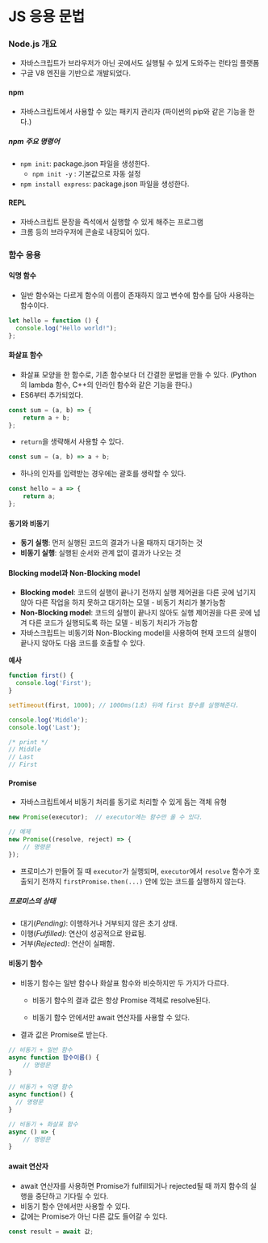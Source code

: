 # JS 응용 문법

### Node.js 개요

- 자바스크립트가 브라우저가 아닌 곳에서도 실행될 수 있게 도와주는 런타임 플랫폼
- 구글 V8 엔진을 기반으로 개발되었다.

#### npm

- 자바스크립트에서 사용할 수 있는 패키지 관리자
  (파이썬의 pip와 같은 기능을 한다.)

##### npm 주요 명령어

- `npm init`: package.json 파일을 생성한다.
  - `npm init -y` : 기본값으로 자동 설정 
- `npm install express`: package.json 파일을 생성한다.

#### REPL

- 자바스크립트 문장을 즉석에서 실행할 수 있게 해주는 프로그램
- 크롬 등의 브라우저에 콘솔로 내장되어 있다.

### 함수 응용

#### 익명 함수

- 일반 함수와는 다르게 함수의 이름이 존재하지 않고 변수에 함수를 담아 사용하는 함수이다.

```js
let hello = function () {
  console.log("Hello world!");
};
```

#### 화살표 함수

- 화살표 모양을 한 함수로, 기존 함수보다 더 간결한 문법을 만들 수 있다.
  (Python의 lambda 함수, C++의 인라인 함수와 같은 기능을 한다.)
- ES6부터 추가되었다.

```js
const sum = (a, b) => {
	return a + b;
};
```

- `return`을 생략해서 사용할 수 있다.

```js
const sum = (a, b) => a + b;
```

- 하나의 인자를 입력받는 경우에는 괄호를 생략할 수 있다.

```js
const hello = a => {
	return a;
};
```



#### 동기와 비동기

- **동기 실행**: 먼저 실행된 코드의 결과가 나올 때까지 대기하는 것
- **비동기 실행**: 실행된 순서와 관계 없이 결과가 나오는 것

#### Blocking model과 Non-Blocking model

- **Blocking model**: 코드의 실행이 끝나기 전까지 실행 제어권을 다른 곳에 넘기지 않아 다른 작업을 하지 못하고 대기하는 모델 - 비동기 처리가 불가능함
- **Non-Blocking model**: 코드의 실행이 끝나지 않아도 실행 제어권을 다른 곳에 넘겨 다른 코드가 실행되도록 하는 모델 - 비동기 처리가 가능함
- 자바스크립트는 비동기와 Non-Blocking model을 사용하여 현재 코드의 실행이 끝나지 않아도 다음 코드를 호출할 수 있다.

**예사**

```js
function first() {
  console.log('First');
}

setTimeout(first, 1000); // 1000ms(1초) 뒤에 first 함수를 실행해준다.

console.log('Middle');
console.log('Last');

/* print */
// Middle
// Last
// First
```

#### Promise

- 자바스크립트에서 비동기 처리를 동기로 처리할 수 있게 돕는 객체 유형

```js
new Promise(executor);	// executor에는 함수만 올 수 있다.

// 예제
new Promise((resolve, reject) => {
	// 명령문
});
```

- 프로미스가 만들어 질 때 `executor`가 실행되며, `executor`에서 `resolve` 함수가 호출되기 전까지 `firstPromise.then(...)` 안에 있는 코드를 실행하지 않는다.

##### 프로미스의 상태

- 대기(*Pending)*: 이행하거나 거부되지 않은 초기 상태.
- 이행(*Fulfilled)*: 연산이 성공적으로 완료됨.
- 거부(*Rejected)*: 연산이 실패함.

#### 비동기 함수

- 비동기 함수는 일반 함수나 화살표 함수와 비슷하지만 두 가지가 다르다.

  - 비동기 함수의 결과 값은 항상 Promise 객체로 resolve된다.

  - 비동기 함수 안에서만 await 연산자를 사용할 수 있다.

- 결과 값은 Promise로 받는다.

```js
// 비동기 + 일반 함수
async function 함수이름() {
	// 명령문
}

// 비동기 + 익명 함수
async function() {
  // 명령문
}

// 비동기 + 화살표 함수
async () => {
	// 명령문
}
```

#### await 연산자

- await 연산자를 사용하면 Promise가 fulfill되거나 rejected될 때 까지 함수의 실행을 중단하고 기다릴 수 있다.
- 비동기 함수 안에서만 사용할 수 있다.
- 값에는 Promise가 아닌 다른 값도 들어갈 수 있다.

```js
const result = await 값;
```

### 